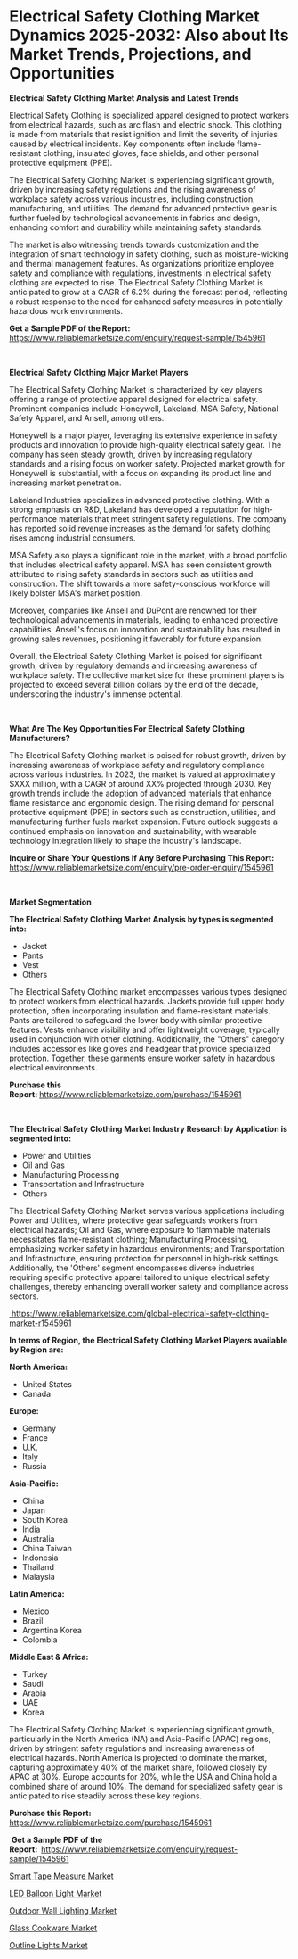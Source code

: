 <p><h1>Electrical Safety Clothing Market Dynamics 2025-2032: Also about Its Market Trends, Projections, and Opportunities</h1></p><p><strong>Electrical Safety Clothing Market Analysis and Latest Trends</strong></p>
<p><p>Electrical Safety Clothing is specialized apparel designed to protect workers from electrical hazards, such as arc flash and electric shock. This clothing is made from materials that resist ignition and limit the severity of injuries caused by electrical incidents. Key components often include flame-resistant clothing, insulated gloves, face shields, and other personal protective equipment (PPE).</p><p>The Electrical Safety Clothing Market is experiencing significant growth, driven by increasing safety regulations and the rising awareness of workplace safety across various industries, including construction, manufacturing, and utilities. The demand for advanced protective gear is further fueled by technological advancements in fabrics and design, enhancing comfort and durability while maintaining safety standards.</p><p>The market is also witnessing trends towards customization and the integration of smart technology in safety clothing, such as moisture-wicking and thermal management features. As organizations prioritize employee safety and compliance with regulations, investments in electrical safety clothing are expected to rise. The Electrical Safety Clothing Market is anticipated to grow at a CAGR of 6.2% during the forecast period, reflecting a robust response to the need for enhanced safety measures in potentially hazardous work environments.</p></p>
<p><strong>Get a Sample PDF of the Report:&nbsp;</strong> <a href="https://www.reliablemarketsize.com/enquiry/request-sample/1545961?utm_campaign=1133&utm_medium=2&utm_source=Github&utm_content=ia&utm_term=04042025&utm_id=electrical-safety-clothing">https://www.reliablemarketsize.com/enquiry/request-sample/1545961</a></p>
<p>&nbsp;</p>
<p><strong>Electrical Safety Clothing Major Market Players</strong></p>
<p><p>The Electrical Safety Clothing Market is characterized by key players offering a range of protective apparel designed for electrical safety. Prominent companies include Honeywell, Lakeland, MSA Safety, National Safety Apparel, and Ansell, among others. </p><p>Honeywell is a major player, leveraging its extensive experience in safety products and innovation to provide high-quality electrical safety gear. The company has seen steady growth, driven by increasing regulatory standards and a rising focus on worker safety. Projected market growth for Honeywell is substantial, with a focus on expanding its product line and increasing market penetration.</p><p>Lakeland Industries specializes in advanced protective clothing. With a strong emphasis on R&D, Lakeland has developed a reputation for high-performance materials that meet stringent safety regulations. The company has reported solid revenue increases as the demand for safety clothing rises among industrial consumers.</p><p>MSA Safety also plays a significant role in the market, with a broad portfolio that includes electrical safety apparel. MSA has seen consistent growth attributed to rising safety standards in sectors such as utilities and construction. The shift towards a more safety-conscious workforce will likely bolster MSA's market position.</p><p>Moreover, companies like Ansell and DuPont are renowned for their technological advancements in materials, leading to enhanced protective capabilities. Ansell's focus on innovation and sustainability has resulted in growing sales revenues, positioning it favorably for future expansion.</p><p>Overall, the Electrical Safety Clothing Market is poised for significant growth, driven by regulatory demands and increasing awareness of workplace safety. The collective market size for these prominent players is projected to exceed several billion dollars by the end of the decade, underscoring the industry's immense potential.</p></p>
<p>&nbsp;</p>
<p><strong>What Are The Key Opportunities For Electrical Safety Clothing Manufacturers?</strong></p>
<p><p>The Electrical Safety Clothing market is poised for robust growth, driven by increasing awareness of workplace safety and regulatory compliance across various industries. In 2023, the market is valued at approximately $XXX million, with a CAGR of around XX% projected through 2030. Key growth trends include the adoption of advanced materials that enhance flame resistance and ergonomic design. The rising demand for personal protective equipment (PPE) in sectors such as construction, utilities, and manufacturing further fuels market expansion. Future outlook suggests a continued emphasis on innovation and sustainability, with wearable technology integration likely to shape the industry's landscape.</p></p>
<p><strong>Inquire or Share Your Questions If Any Before Purchasing This Report:</strong> <a href="https://www.reliablemarketsize.com/enquiry/pre-order-enquiry/1545961?utm_campaign=1133&utm_medium=2&utm_source=Github&utm_content=ia&utm_term=04042025&utm_id=electrical-safety-clothing">https://www.reliablemarketsize.com/enquiry/pre-order-enquiry/1545961</a></p>
<p>&nbsp;</p>
<p><strong>Market Segmentation</strong></p>
<p><strong>The Electrical Safety Clothing Market Analysis by types is segmented into:</strong></p>
<p><ul><li>Jacket</li><li>Pants</li><li>Vest</li><li>Others</li></ul></p>
<p><p>The Electrical Safety Clothing market encompasses various types designed to protect workers from electrical hazards. Jackets provide full upper body protection, often incorporating insulation and flame-resistant materials. Pants are tailored to safeguard the lower body with similar protective features. Vests enhance visibility and offer lightweight coverage, typically used in conjunction with other clothing. Additionally, the "Others" category includes accessories like gloves and headgear that provide specialized protection. Together, these garments ensure worker safety in hazardous electrical environments.</p></p>
<p><strong>Purchase this Report:&nbsp;</strong><a href="https://www.reliablemarketsize.com/purchase/1545961?utm_campaign=1133&utm_medium=2&utm_source=Github&utm_content=ia&utm_term=04042025&utm_id=electrical-safety-clothing">https://www.reliablemarketsize.com/purchase/1545961</a></p>
<p>&nbsp;</p>
<p><strong>The Electrical Safety Clothing Market Industry Research by Application is segmented into:</strong></p>
<p><ul><li>Power and Utilities</li><li>Oil and Gas</li><li>Manufacturing Processing</li><li>Transportation and Infrastructure</li><li>Others</li></ul></p>
<p><p>The Electrical Safety Clothing Market serves various applications including Power and Utilities, where protective gear safeguards workers from electrical hazards; Oil and Gas, where exposure to flammable materials necessitates flame-resistant clothing; Manufacturing Processing, emphasizing worker safety in hazardous environments; and Transportation and Infrastructure, ensuring protection for personnel in high-risk settings. Additionally, the 'Others' segment encompasses diverse industries requiring specific protective apparel tailored to unique electrical safety challenges, thereby enhancing overall worker safety and compliance across sectors.</p></p>
<p><a href="https://www.reliablemarketsize.com/global-electrical-safety-clothing-market-r1545961?utm_campaign=1133&utm_medium=2&utm_source=Github&utm_content=ia&utm_term=04042025&utm_id=electrical-safety-clothing">&nbsp;https://www.reliablemarketsize.com/global-electrical-safety-clothing-market-r1545961</a></p>
<p><strong>In terms of Region, the Electrical Safety Clothing Market Players available by Region are:</strong></p>
<p>
    <p> <strong> North America: </strong>
        <ul>
            <li>United States</li>
            <li>Canada</li>
        </ul>
        </p> 
    <p> <strong> Europe: </strong>
        <ul>
            <li>Germany</li>
            <li>France</li>
            <li>U.K.</li>
            <li>Italy</li>
            <li>Russia</li>
        </ul>
        </p> 
    <p> <strong> Asia-Pacific: </strong>
        <ul>
            <li>China</li>
            <li>Japan</li>
            <li>South Korea</li>
            <li>India</li>
            <li>Australia</li>
            <li>China Taiwan</li>
            <li>Indonesia</li>
            <li>Thailand</li>
            <li>Malaysia</li>
        </ul>
        </p> 
    <p> <strong> Latin America: </strong>
        <ul>
            <li>Mexico</li>
            <li>Brazil</li>
            <li>Argentina Korea</li>
            <li>Colombia</li>
        </ul>
        </p> 
    <p> <strong> Middle East & Africa: </strong>
        <ul>
            <li>Turkey</li>
            <li>Saudi</li>
            <li>Arabia</li>
            <li>UAE</li>
            <li>Korea</li>
        </ul>
    </p>
    </p>
<p><p>The Electrical Safety Clothing Market is experiencing significant growth, particularly in the North America (NA) and Asia-Pacific (APAC) regions, driven by stringent safety regulations and increasing awareness of electrical hazards. North America is projected to dominate the market, capturing approximately 40% of the market share, followed closely by APAC at 30%. Europe accounts for 20%, while the USA and China hold a combined share of around 10%. The demand for specialized safety gear is anticipated to rise steadily across these key regions.</p></p>
<p><strong>Purchase this Report: </strong><a href="https://www.reliablemarketsize.com/purchase/1545961?utm_campaign=1133&utm_medium=2&utm_source=Github&utm_content=ia&utm_term=04042025&utm_id=electrical-safety-clothing">https://www.reliablemarketsize.com/purchase/1545961</a></p>
<p>&nbsp;<strong>Get a Sample PDF of the Report:&nbsp;&nbsp;</strong><a href="https://www.reliablemarketsize.com/enquiry/request-sample/1545961?utm_campaign=1133&utm_medium=2&utm_source=Github&utm_content=ia&utm_term=04042025&utm_id=electrical-safety-clothing">https://www.reliablemarketsize.com/enquiry/request-sample/1545961</a></p>
<p><strong></strong></p>
<p><p><a href="https://github.com/oatisorenscl/Market-Research-Report-List-1/blob/main/smart-tape-measure-market.md?utm_campaign=1133&utm_medium=2&utm_source=Github&utm_content=ia&utm_term=04042025&utm_id=electrical-safety-clothing">Smart Tape Measure Market</a></p><p><a href="https://github.com/shapurforouz/Market-Research-Report-List-1/blob/main/led-balloon-light-market.md?utm_campaign=1133&utm_medium=2&utm_source=Github&utm_content=ia&utm_term=04042025&utm_id=electrical-safety-clothing">LED Balloon Light Market</a></p><p><a href="https://github.com/klinzenisaa/Market-Research-Report-List-1/blob/main/outdoor-wall-lighting-market.md?utm_campaign=1133&utm_medium=2&utm_source=Github&utm_content=ia&utm_term=04042025&utm_id=electrical-safety-clothing">Outdoor Wall Lighting Market</a></p><p><a href="https://github.com/jemalapoilly/Market-Research-Report-List-1/blob/main/glass-cookware-market.md?utm_campaign=1133&utm_medium=2&utm_source=Github&utm_content=ia&utm_term=04042025&utm_id=electrical-safety-clothing">Glass Cookware Market</a></p><p><a href="https://github.com/siriyagayo/Market-Research-Report-List-1/blob/main/outline-lights-market.md?utm_campaign=1133&utm_medium=2&utm_source=Github&utm_content=ia&utm_term=04042025&utm_id=electrical-safety-clothing">Outline Lights Market</a></p></p>